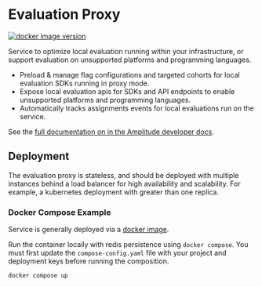 # Evaluation Proxy

[![docker image version](https://img.shields.io/docker/v/amplitudeinc/evaluation-proxy?color=blue&label=docker&logo=docker&logoColor=white)](https://hub.docker.com/r/amplitudeinc/evaluation-proxy)

Service to optimize local evaluation running within your infrastructure, or support evaluation on unsupported platforms and programming languages.

 * Preload & manage flag configurations and targeted cohorts for local evaluation SDKs running in proxy mode.
 * Expose local evaluation apis for SDKs and API endpoints to enable unsupported platforms and programming languages.
 * Automatically tracks assignments events for local evaluations run on the service.

See the [full documentation on in the Amplitude developer docs](https://docs.developers.amplitude.com/experiment/infra/evaluation-proxy/).

## Deployment

The evaluation proxy is stateless, and should be deployed with multiple instances behind a load balancer for high availability and scalability.
For example, a kubernetes deployment with greater than one replica.

### Docker Compose Example

Service is generally deployed via a [docker image](https://hub.docker.com/r/amplitudeinc/evaluation-proxy).

Run the container locally with redis persistence using `docker compose`. You must first update the `compose-config.yaml` file with your project and deployment keys before running the composition.

```
docker compose up
```


